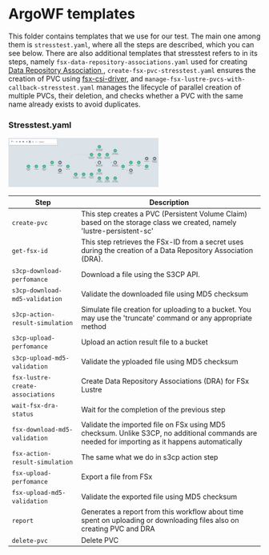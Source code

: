 

# ArgoWF templates
This folder contains templates that we use for our test. The main one among them is `stresstest.yaml`, where all the steps are described, which you can see below. There are also additional templates that stresstest refers to in its steps, namely `fsx-data-repository-associations.yaml` used for creating [Data Repository Association ](https://docs.aws.amazon.com/fsx/latest/LustreGuide/create-dra-linked-data-repo.html), `create-fsx-pvc-stresstest.yaml` ensures the creation of PVC using [fsx-csi-driver](https://github.com/kubernetes-sigs/aws-fsx-csi-driver), and `manage-fsx-lustre-pvcs-with-callback-stresstest.yaml` manages the lifecycle of parallel creation of multiple PVCs, their deletion, and checks whether a PVC with the same name already exists to avoid duplicates.
### Stresstest.yaml
<img
  src="/FSXLustre_vs_s3cp/img/stresstest_wf.png"
  alt="ArgoWF stresstest tree"
  style="display: inline-block; margin: 0 auto; max-width: 300px">

| Step | Description |
| --- | --- |
| `create-pvc` | This step creates a PVC (Persistent Volume Claim) based on the storage class we created, namely 'lustre-persistent-sc' |
| `get-fsx-id` | This step retrieves the FSx-ID from a secret uses during the creation of a Data Repository Association (DRA). |
| `s3cp-download-perfomance` | Download a file using the S3CP API. |
| `s3cp-download-md5-validation` | Validate the downloaded file using MD5 checksum |
| `s3cp-action-result-simulation` | Simulate file creation for uploading to a bucket. You may use the 'truncate' command or any appropriate method |
| `s3cp-upload-perfomance` | Upload an action result file to a bucket |
| `s3cp-upload-md5-validation` | Validate the yploaded file using MD5 checksum |
| `fsx-lustre-create-associations` | Create Data Repository Associations (DRA) for FSx Lustre |
| `wait-fsx-dra-status` |  Wait for the completion of the previous step |
| `fsx-download-md5-validation` | Validate the imported file on FSx using MD5 checksum. Unlike S3CP, no additional commands are needed for importing as it happens automatically |
| `fsx-action-result-simulation` | The same what we do in s3cp action step |
| `fsx-upload-perfomance` |  Export a file from FSx |
| `fsx-upload-md5-validation` |  Validate the exported file using MD5 checksum |
| `report` | Generates a report from this workflow about time spent on uploading or downloading files also on creating PVC and DRA |
| `delete-pvc` | Delete PVC |